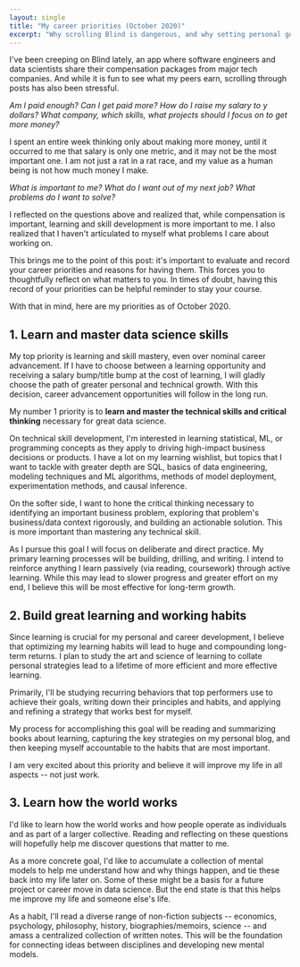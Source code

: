 ```yaml
---
layout: single
title: "My career priorities (October 2020)"
excerpt: "Why scrolling Blind is dangerous, and why setting personal goals is important"
---
```


I've been creeping on Blind lately, an app where software engineers and data scientists share their compensation packages from major tech companies. And while it is fun to see what my peers earn, scrolling through posts has also been stressful.

_Am I paid enough? Can I get paid more? How do I raise my salary to y dollars? What company, which skills, what projects should I focus on to get more money?_ 

I spent an entire week thinking only about making more money, until it occurred to me that salary is only one metric, and it may not be the most important one. I am not just a rat in a rat race, and my value as a human being is not how much money I make.  

 _What is important to me? What do I want out of my next job? What problems do I want to solve?_

I reflected on the questions above and realized that, while compensation is important, learning and skill development is more important to me. I also realized that I haven't articulated to myself what problems I care about working on.  

This brings me to the point of this post: it's important to evaluate and record your career priorities and reasons for having them. This forces you to thoughtfully reflect on what matters to you. In times of doubt, having this record of your priorities can be helpful reminder to stay your course.

With that in mind, here are my priorities as of October 2020.

## 1. Learn and master data science skills

My top priority is learning and skill mastery, even over nominal career advancement. If I have to choose between a learning opportunity and receiving a salary bump/title bump at the cost of learning, I will gladly choose the path of greater personal and technical growth. With this decision, career advancement opportunities will follow in the long run.  

My number 1 priority is to **learn and master the technical skills and critical thinking** necessary for great data science. 

On technical skill development, I'm interested in learning statistical, ML, or programming concepts as they apply to driving high-impact business decisions or products. I have a lot on my learning wishlist, but topics that I want to tackle with greater depth are SQL, basics of data engineering, modeling techniques and ML algorithms, methods of model deployment, experimentation methods, and causal inference. 

On the softer side, I want to hone the critical thinking necessary to identifying an important business problem, exploring that problem's business/data context rigorously, and building an actionable solution. This is more important than mastering any technical skill.  

As I pursue this goal I will focus on deliberate and direct practice. My primary learning processes will be building, drilling, and writing. I intend to reinforce anything I learn passively (via reading, coursework) through active learning. While this may lead to slower progress and greater effort on my end, I believe this will be most effective for long-term growth.

## 2. Build great learning and working habits

Since learning is crucial for my personal and career development, I believe that optimizing my learning habits will lead to huge and compounding long-term returns. I plan to study the art and science of learning to collate personal strategies lead to a lifetime of more efficient and more effective learning. 

Primarily, I'll be studying recurring behaviors that top performers use to achieve their goals, writing down their principles and habits, and applying and refining a strategy that works best for myself. 

My process for accomplishing this goal will be reading and summarizing books about learning, capturing the key strategies on my personal blog, and then keeping myself accountable to the habits that are most important.

I am very excited about this priority and believe it will improve my life in all aspects -- not just work.

## 3. Learn how the world works

I'd like to learn how the world works and how people operate as individuals and as part of a larger collective. Reading and reflecting on these questions will hopefully help me discover questions that matter to me.

As a more concrete goal, I'd like to accumulate a collection of mental models to help me understand how and why things happen, and tie these back into my life later on. Some of these might be a basis for a future project or career move in data science. But the end state is that this helps me improve my life and someone else's life. 

As a habit, I'll read a diverse range of non-fiction subjects -- economics, psychology, philosophy, history, biographies/memoirs, science -- and amass a centralized collection of written notes. This will be the foundation for connecting ideas between disciplines and developing new mental models. 
